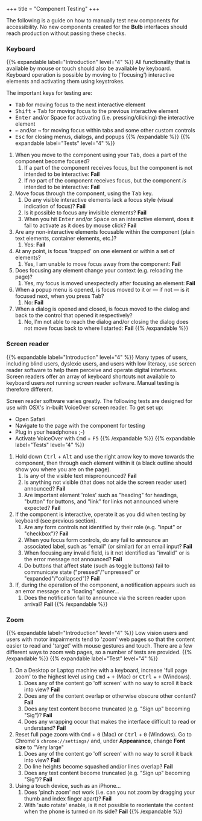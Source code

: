 +++
title = "Component Testing"
+++

The following is a guide on how to manually test new components for accessibility. No new components created for the **Bulb** interfaces should reach production without passing these checks.

### Keyboard

{{% expandable label="Introduction" level="4" %}}
All functionality that is available by mouse or touch should also be available by keyboard. Keyboard operation is possible by moving to ('focusing') interactive elements and activating them using keystrokes.

The important keys for testing are:

* <kbd>Tab</kbd> for moving focus to the next interactive element
* <kbd>Shift</kbd> + <kbd>Tab</kbd> for moving focus to the previous interactive element
* <kbd>Enter</kbd> and/or <knd>Space</kbd> for activating (i.e. pressing/clicking) the interactive element
* <kbd>←</kbd> and/or <kbd>→</kbd> for moving focus within tabs and some other custom controls
* <kbd>Esc</kbd> for closing menus, dialogs, and popups
{{% /expandable %}}
{{% expandable label="Tests" level="4" %}}
1. When you move to the component using your <kbd>Tab</kbd>, does a part of the component become focused?
    1. If a part of the component receives focus, but the component is not intended to be interactive: **Fail**
    2. If _no_ part of the component receives focus, but the component _is_ intended to be interactive: **Fail**
2. Move focus through the component, using the <kbd>Tab</kbd> key.
    1. Do any visible interactive elements lack a focus style (visual indication of focus)? **Fail**
    2. Is it possible to focus any invisible elements? **Fail**
    3. When you hit <kbd>Enter</kbd> and/or <kbd>Space</kbd> on an interactive element, does it fail to activate as it does by mouse click? **Fail**
3. Are any non-interactive elements focusable within the component (plain text elements, container elements, etc.)?
    1. Yes: **Fail**
4. At any point, is focus 'trapped' on one element or within a set of elements?
    1. Yes, I am unable to move focus away from the component: **Fail**
5. Does focusing any element change your context (e.g. reloading the page)?
    1. Yes, my focus is moved unexpectedly after focusing an element: **Fail**
6. When a popup menu is opened, is focus moved to it or — if not — is it focused next, when you press <kbd>Tab</kbd>?
    1. No: **Fail**
7. When a dialog is opened and closed, is focus moved to the dialog and back to the control that opened it respectively?
    1. No, I'm not able to reach the dialog and/or closing the dialog does not move focus back to where I started: **Fail**
{{% /expandable %}}

### Screen reader

{{% expandable label="Introduction" level="4" %}}
Many types of users, including blind users, dyslexic users, and users with low literacy, use screen reader software to help them perceive and operate digital interfaces. Screen readers offer an array of keyboard shortcuts not available to keyboard users _not_ running screen reader software. Manual testing is therefore different.

Screen reader software varies greatly. The following tests are designed for use with OSX's in-built VoiceOver screen reader. To get set up:

* Open Safari
* Navigate to the page with the component for testing
* Plug in your headphones ;-)
* Activate VoiceOver with <kbd>Cmd</kbd> + <kbd>F5</kbd>
{{% /expandable %}}
{{% expandable label="Tests" level="4" %}}
1. Hold down <kbd>Ctrl</kbd> + <kbd>Alt</kbd> and use the right arrow key to move towards the component, then through each element within it (a black outline should show you where you are on the page).
    1. Is any of the visible text mispronounced? **Fail**
    2. Is anything not visible (that does not aide the screen reader user) announced? **Fail**
    3. Are important element 'roles' such as "heading" for headings, "button" for buttons, and "link" for links not announced where expected? **Fail**
2. If the component is interactive, operate it as you did when testing by keyboard (see previous section).
    1. Are any form controls not identified by their role (e.g. "input" or "checkbox")? **Fail**
    2. When you focus form controls, do any fail to announce an associated label, such as "email" (or similar) for an email input? **Fail**
    3. When focusing any invalid field, is it not identified as "invalid" or is the error message not announced? **Fail**
    4. Do buttons that affect state (such as toggle buttons) fail to communicate state ("pressed"/"unpressed" or "expanded"/"collapsed")? **Fail**
3. If, during the operation of the component, a notification appears such as an error message or a "loading" spinner...
    1. Does the notification fail to announce via the screen reader upon arrival? **Fail**
{{% /expandable %}}

### Zoom

{{% expandable label="Introduction" level="4" %}}
Low vision users and users with motor impairments tend to 'zoom' web pages so that the content easier to read and 'target' with mouse gestures and touch. There are a few different ways to zoom web pages, so a number of tests are provided.
{{% /expandable %}}
{{% expandable label="Test" level="4" %}}
1. On a Desktop or Laptop machine with a keyboard, increase 'full page zoom' to the highest level using <kbd>Cmd</kbd> + <kbd>+</kbd> (Mac) or <kbd>Ctrl</kbd> + <kbd>+</kbd> (Windows).
    1. Does any of the content go 'off screen' with no way to scroll it back into view? **Fail**
    2. Does any of the content overlap or otherwise obscure other content? **Fail**
    3. Does any text content become truncated (e.g. "Sign up" becoming "Sig")? **Fail**
    4. Does any wrapping occur that makes the interface difficult to read or understand? **Fail**
2. Reset full page zoom with <kbd>Cmd</kbd> + <kbd>0</kbd> (Mac) or <kbd>Ctrl</kbd> + <kbd>0</kbd> (Windows). Go to Chrome's `chrome://settings/` and, under **Appearance**, change **Font size** to "Very large"
    1. Does any of the content go 'off screen' with no way to scroll it back into view? **Fail**
    2. Do line heights become squashed and/or lines overlap? **Fail**
    3. Does any text content become truncated (e.g. "Sign up" becoming "Sig")? **Fail**
3. Using a touch device, such as an iPhone...
    1. Does 'pinch zoom' not work (i.e. can you not zoom by dragging your thumb and index finger apart)? **Fail**
    2. With 'auto rotate' enable, is it not possible to reorientate the content when the phone is turned on its side? **Fail**
{{% /expandable %}}
